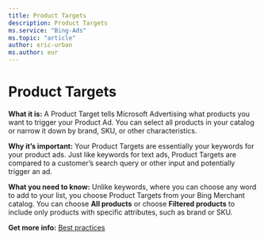 ```yaml
---
title: Product Targets
description: Product Targets
ms.service: "Bing-Ads"
ms.topic: "article"
author: eric-urban
ms.author: eur
---
```


# Product Targets

**What it is:**  A Product Target tells Microsoft Advertising what products you want to trigger your Product Ad. You can select all products in your catalog or narrow it down by brand, SKU, or other characteristics.

**Why it’s important:**  Your Product Targets are essentially your keywords for your product ads. Just like keywords for text ads, Product Targets are compared to a customer’s search query or other input and potentially trigger an ad.

**What you need to know:**  Unlike keywords, where you can choose any word to add to your list, you choose Product Targets from your Bing Merchant  catalog. You can choose **All products** or choose **Filtered products** to include only products with specific attributes, such as brand or SKU.

**Get more info:**  [ Best practices](../hlp_BA_CONC_productAdBestPractices.md)


